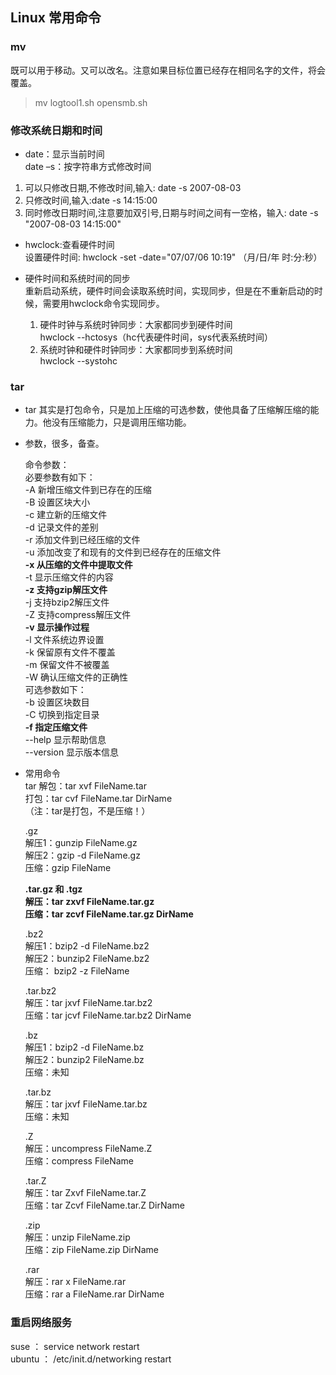 ## Linux 常用命令

### mv
既可以用于移动。又可以改名。注意如果目标位置已经存在相同名字的文件，将会覆盖。
> mv logtool1.sh opensmb.sh 

### 修改系统日期和时间
- date：显示当前时间<br>
date –s：按字符串方式修改时间<br>
 1. 可以只修改日期,不修改时间,输入: date -s 2007-08-03
 2. 只修改时间,输入:date -s 14:15:00
 3. 同时修改日期时间,注意要加双引号,日期与时间之间有一空格，输入:
date -s "2007-08-03 14:15:00"

- hwclock:查看硬件时间<br>
 设置硬件时间:
 hwclock -set -date="07/07/06 10:19" （月/日/年 时:分:秒）

- 硬件时间和系统时间的同步<br>
  重新启动系统，硬件时间会读取系统时间，实现同步，但是在不重新启动的时候，需要用hwclock命令实现同步。
  1. 硬件时钟与系统时钟同步：大家都同步到硬件时间<br>
  hwclock --hctosys（hc代表硬件时间，sys代表系统时间）
  2. 系统时钟和硬件时钟同步：大家都同步到系统时间<br>
  hwclock --systohc

### tar
- tar 其实是打包命令，只是加上压缩的可选参数，使他具备了压缩解压缩的能力。他没有压缩能力，只是调用压缩功能。  
- 参数，很多，备查。

    命令参数：  
	必要参数有如下：  
		-A 新增压缩文件到已存在的压缩    
		-B 设置区块大小  
	    -c 建立新的压缩文件  
		-d 记录文件的差别  
		-r 添加文件到已经压缩的文件  
		-u 添加改变了和现有的文件到已经存在的压缩文件  
		**-x 从压缩的文件中提取文件**  
		-t 显示压缩文件的内容  
		**-z 支持gzip解压文件**  
		-j 支持bzip2解压文件  
		-Z 支持compress解压文件  
		**-v 显示操作过程**  
		-l 文件系统边界设置  
		-k 保留原有文件不覆盖  
		-m 保留文件不被覆盖  
		-W 确认压缩文件的正确性  
	可选参数如下：  
		-b 设置区块数目  
		-C 切换到指定目录  
		**-f 指定压缩文件**  
		--help 显示帮助信息  
		--version 显示版本信息  

- 常用命令  
	tar 
	解包：tar xvf FileName.tar  
	打包：tar cvf FileName.tar DirName  
	（注：tar是打包，不是压缩！）  
	
	.gz  
	解压1：gunzip FileName.gz  
	解压2：gzip -d FileName.gz  
	压缩：gzip FileName  

	**.tar.gz 和 .tgz**  
	**解压：tar zxvf FileName.tar.gz**  
	**压缩：tar zcvf FileName.tar.gz DirName**  
	
	.bz2  
	解压1：bzip2 -d FileName.bz2  
	解压2：bunzip2 FileName.bz2  
	压缩： bzip2 -z FileName  

	.tar.bz2  
	解压：tar jxvf FileName.tar.bz2  
	压缩：tar jcvf FileName.tar.bz2 DirName  
	
	.bz  
	解压1：bzip2 -d FileName.bz  
	解压2：bunzip2 FileName.bz  
	压缩：未知  

	.tar.bz  
	解压：tar jxvf FileName.tar.bz  
	压缩：未知  
	
	.Z  
	解压：uncompress FileName.Z  
	压缩：compress FileName  
	
    .tar.Z  
	解压：tar Zxvf FileName.tar.Z  
	压缩：tar Zcvf FileName.tar.Z DirName  
	
    .zip  
	解压：unzip FileName.zip  
	压缩：zip FileName.zip DirName  
	
	.rar  
	解压：rar x FileName.rar  
	压缩：rar a FileName.rar DirName 

### 重启网络服务
suse ：  service network restart  
ubuntu ：  /etc/init.d/networking restart
